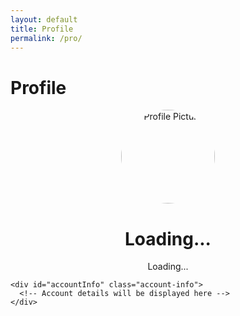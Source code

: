 ```yaml
---
layout: default
title: Profile
permalink: /pro/
---
```


# Profile


<!DOCTYPE html>
<html lang="en">
<head>
  <meta charset="UTF-8">
  <meta name="viewport" content="width=device-width, initial-scale=1.0">
  <title>Profile Page</title>
  <style>
    /* Add some basic styles */
    .profile-container {
      text-align: center;
    }
    .profile-container img {
      width: 150px;
      height: 150px;
      border-radius: 50%;
    }
    .account-info {
      margin-top: 20px;
    }
    .account-info p {
      margin: 5px 0;
    }
  </style>
</head>
<body>
  <div id="profilePage">
    <div class="profile-container">
      <img id="profilePicture" src="default-avatar.png" alt="Profile Picture">
      <h1 id="profileName">Loading...</h1>
      <p id="profileEmail">Loading...</p>
    </div>
    <div id="account-number"></div>
<div id="name"></div>
<div id="email"></div>
<div id="order-id"></div>
<div id="phone"></div>
<div id="billing-address"></div>
<div id="shipping-address"></div>
<div id="item-name"></div>
<div id="item-quantity"></div>
<div id="item-price"></div>
<div id="total-amount"></div>

    <div id="accountInfo" class="account-info">
      <!-- Account details will be displayed here -->
    </div>
  </div>



<script>
const apiUrl = "https://script.google.com/macros/s/AKfycbyY9UyIOjwuLlJ0YK_KleuXXiEfkr1rnivBtbW-x1Ptn9YB4fS9ypBeCZPUECMsdpxt/exec"; // Replace with your Web App URL

// Function to fetch data based on email
function fetchDataByEmail(email) {
  console.log("Fetching data for email:", email); // Log email input for debugging

  fetch(`${apiUrl}?email=${encodeURIComponent(email)}`)
    .then(response => {
      console.log("Response received:", response); // Log the raw response object
      if (!response.ok) {
        console.error(`HTTP Error: ${response.status}`);
        throw new Error(`HTTP error! status: ${response.status}`);
      }
      return response.json();
    })
    .then(data => {
      console.log("Fetched Data:", data); // Log the fetched data for inspection

      if (data.error) {
        console.error("Error from API:", data.error);
        displayResult("N/A", "N/A", "N/A", "N/A", "N/A", "N/A", "N/A", "N/A", "N/A", "$0.00", "$0.00");
      } else {
        // Populate fields with the fetched data or default to "N/A" if data is missing
        displayResult(
          data["Account Number"] || "N/A",
          data["Name"] || "N/A",
          data["Email"] || "N/A",
          data["OrderID"] || "N/A",
          data["Phone"] || "N/A",
          formatAddress(
            data["Billing Street"], 
            data["Billing City"], 
            data["Billing State"], 
            data["Billing Postal"], 
            data["Billing Country"]
          ),
          formatAddress(
            data["Shipping Street"], 
            data["Shipping City"], 
            data["Shipping State"], 
            data["Shipping Postal"], 
            data["Shipping Country"]
          ),
          data["Item Name"] || "N/A",
          data["Item Quantity"] || "N/A",
          `$${parseFloat(data["Item Price"] || 0).toFixed(2)}`,
          `$${parseFloat(data["Total Amount"] || 0).toFixed(2)}`
        );
      }
    })
    .catch(error => {
      console.error("Fetch Error:", error); // Log any errors that occur
      displayResult("N/A", "N/A", "N/A", "N/A", "N/A", "N/A", "N/A", "N/A", "N/A", "$0.00", "$0.00");
    });
}

// Utility function to format addresses
function formatAddress(street, city, state, postal, country) {
  console.log("Formatting address with:", { street, city, state, postal, country }); // Debug address formatting
  return `${street || "N/A"}, ${city || "N/A"}, ${state || "N/A"}, ${postal || "N/A"}, ${country || "N/A"}`;
}

// Function to display the fetched result on the page
function displayResult(account, name, email, orderID, phone, billingAddress, shippingAddress, itemName, itemQty, itemPrice, totalAmount) {
  const updateField = (id, value) => {
    const element = document.getElementById(id);
    if (element) {
      element.textContent = value;
    } else {
      console.warn(`Element with ID '${id}' not found.`);
    }
  };

  updateField("account-number", account);
  updateField("name", name);
  updateField("email", email);
  updateField("order-id", orderID);
  updateField("phone", phone);
  updateField("billing-address", billingAddress);
  updateField("shipping-address", shippingAddress);
  updateField("item-name", itemName);
  updateField("item-quantity", itemQty);
  updateField("item-price", itemPrice);
  updateField("total-amount", totalAmount);
}


// Example usage: Call the function with a test email (replace with actual user input)
document.addEventListener("DOMContentLoaded", () => {
  const testEmail = "mycupofearth@gmail.com"; // Replace with user-provided email
  fetchDataByEmail(testEmail);
});
</script>

